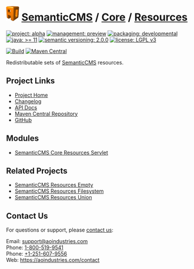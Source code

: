 # [<img src="ao-logo.png" alt="AO Logo" width="35" height="40">](https://github.com/aoindustries) [SemanticCMS](https://github.com/aoindustries/semanticcms) / [Core](https://github.com/aoindustries/semanticcms-core) / [Resources](https://github.com/aoindustries/semanticcms-core-resources)

[![project: alpha](https://semanticcms.com/ao-badges/project-alpha.svg)](https://aoindustries.com/life-cycle#project-alpha)
[![management: preview](https://semanticcms.com/ao-badges/management-preview.svg)](https://aoindustries.com/life-cycle#management-preview)
[![packaging: developmental](https://semanticcms.com/ao-badges/packaging-developmental.svg)](https://aoindustries.com/life-cycle#packaging-developmental)  
[![java: &gt;= 11](https://semanticcms.com/ao-badges/java-11.svg)](https://docs.oracle.com/en/java/javase/11/docs/api/)
[![semantic versioning: 2.0.0](https://semanticcms.com/ao-badges/semver-2.0.0.svg)](http://semver.org/spec/v2.0.0.html)
[![license: LGPL v3](https://semanticcms.com/ao-badges/license-lgpl-3.0.svg)](https://www.gnu.org/licenses/lgpl-3.0)

[![Build](https://github.com/aoindustries/semanticcms-core-resources/workflows/Build/badge.svg?branch=master)](https://github.com/aoindustries/semanticcms-core-resources/actions?query=workflow%3ABuild)
[![Maven Central](https://maven-badges.herokuapp.com/maven-central/com.semanticcms/semanticcms-core-resources/badge.svg)](https://maven-badges.herokuapp.com/maven-central/com.semanticcms/semanticcms-core-resources)

Redistributable sets of [SemanticCMS](https://github.com/aoindustries/semanticcms) resources.

## Project Links
* [Project Home](https://semanticcms.com/core/resources/)
* [Changelog](https://semanticcms.com/core/resources/changelog)
* [API Docs](https://semanticcms.com/core/resources/apidocs/)
* [Maven Central Repository](https://search.maven.org/artifact/com.semanticcms/semanticcms-core-resources)
* [GitHub](https://github.com/aoindustries/semanticcms-core-resources)

## Modules
* [SemanticCMS Core Resources Servlet](https://github.com/aoindustries/semanticcms-core-resources-servlet)

## Related Projects
* [SemanticCMS Resources Empty](https://github.com/aoindustries/semanticcms-resources-empty)
* [SemanticCMS Resources Filesystem](https://github.com/aoindustries/semanticcms-resources-filesystem)
* [SemanticCMS Resources Union](https://github.com/aoindustries/semanticcms-resources-union)

## Contact Us
For questions or support, please [contact us](https://aoindustries.com/contact):

Email: [support@aoindustries.com](mailto:support@aoindustries.com)  
Phone: [1-800-519-9541](tel:1-800-519-9541)  
Phone: [+1-251-607-9556](tel:+1-251-607-9556)  
Web: https://aoindustries.com/contact
